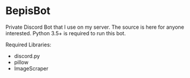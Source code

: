 # BepisBot

Private Discord Bot that I use on my server. The source is here for anyone interested. Python 3.5+ is required to run this bot.

Required Libraries:   
- discord.py   
- pillow   
- ImageScraper   

